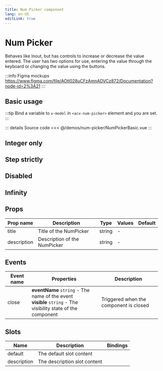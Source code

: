 ```yaml
---
title: Num Picker component
lang: en-US
editLink: true
---
```


# Num Picker

Behaves like Inout, but has controls to increase or decrease the value entered.
The user has two options for use, entering the value through the keyboard or changing the value using the buttons.

:::info Figma mockups
https://www.figma.com/file/AOtI028uCFzAmnADVCz872/Documentation?node-id=2%3A21
:::

## Basic usage

:::tip
Bind a variable to `v-model` in `<acv-num-picker>` element and you are set.
:::

<NumPickerBasic />

::: details Source code
<<< @/demos/num-picker/NumPickerBasic.vue
:::

## Integer only

## Step strictly

## Disabled

## Infinity

## Props

| Prop name   | Description                  | Type   | Values | Default |
| ----------- | ---------------------------- | ------ | ------ | ------- |
| title       | Title of the NumPicker       | string | -      |         |
| description | Description of the NumPicker | string | -      |         |

## Events

| Event name | Properties                                                                                                      | Description                            |
| ---------- | --------------------------------------------------------------------------------------------------------------- | -------------------------------------- |
| close      | **eventName** `string` - The name of the event<br/>**visible** `string` - The visibility state of the component | Triggered when the component is closed |

## Slots

| Name        | Description                  | Bindings |
| ----------- | ---------------------------- | -------- |
| default     | The default slot content     |          |
| description | The description slot content |          |
